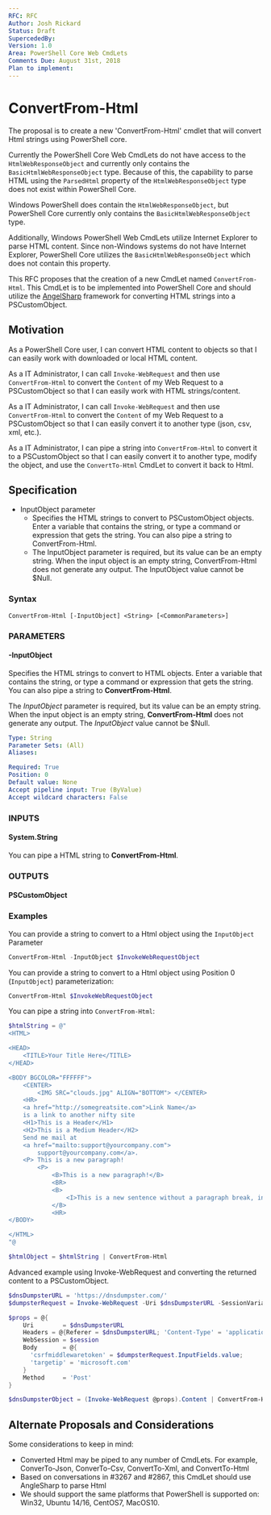 ```yaml
---
RFC: RFC
Author: Josh Rickard
Status: Draft
SupercededBy: 
Version: 1.0
Area: PowerShell Core Web CmdLets
Comments Due: August 31st, 2018
Plan to implement: 
---
```


# ConvertFrom-Html

The proposal is to create a new 'ConvertFrom-Html' cmdlet that will convert Html strings using PowerShell core.

Currently the PowerShell Core Web CmdLets do not have access to the `HtmlWebResponseObject` and currently only contains the `BasicHtmlWebResponseObject` type.  Because of this, the capability to parse HTML using the `ParsedHtml` property of the `HtmlWebResponseObject` type does not exist within PowerShell Core.

Windows PowerShell does contain the `HtmlWebResponseObject`, but PowerShell Core currently only contains the `BasicHtmlWebResponseObject` type.

Additionally, Windows PowerShell Web CmdLets utilize Internet Explorer to parse HTML content. Since non-Windows systems do not have Internet Explorer, PowerShell Core utilizes the `BasicHtmlWebResponseObject` which does not contain this property.

This RFC proposes that the creation of a new CmdLet named `ConvertFrom-Html`.  This CmdLet is to be implemented into PowerShell Core and should utilize the [AngelSharp](https://github.com/AngleSharp/AngleSharp) framework for converting HTML strings into a PSCustomObject.

## Motivation

As a PowerShell Core user, I can convert HTML content to objects so that I can easily work with downloaded or local HTML content.

As a IT Administrator, I can call `Invoke-WebRequest` and then use `ConvertFrom-Html` to convert the `Content` of my Web Request to a PSCustomObject so that I can easily work with HTML strings/content.

As a IT Administrator, I can call `Invoke-WebRequest` and then use `ConvertFrom-Html` to convert the `Content` of my Web Request to a PSCustomObject so that I can easily convert it to another type (json, csv, xml, etc.).

As a IT Administrator, I can pipe a string into `ConvertFrom-Html` to convert it to a PSCustomObject so that I can easily convert it to another type, modify the object, and use the `ConvertTo-Html` CmdLet to convert it back to Html.

## Specification

- InputObject parameter
  - Specifies the HTML strings to convert to PSCustomObject objects. Enter a variable that contains the string, or type a command or expression that gets the string. You can also pipe a string to ConvertFrom-Html.
  - The InputObject parameter is required, but its value can be an empty string. When the input object is an empty string, ConvertFrom-Html does not generate any output. The InputObject value cannot be $Null.

### Syntax

```text
ConvertFrom-Html [-InputObject] <String> [<CommonParameters>]
```

### PARAMETERS

#### -InputObject

Specifies the HTML strings to convert to HTML objects.
Enter a variable that contains the string, or type a command or expression that gets the string.
You can also pipe a string to **ConvertFrom-Html**.

The *InputObject* parameter is required, but its value can be an empty string.
When the input object is an empty string, **ConvertFrom-Html** does not generate any output.
The *InputObject* value cannot be $Null.

```yaml
Type: String
Parameter Sets: (All)
Aliases:

Required: True
Position: 0
Default value: None
Accept pipeline input: True (ByValue)
Accept wildcard characters: False
```

### INPUTS

#### System.String

You can pipe a HTML string to **ConvertFrom-Html**.

### OUTPUTS

#### PSCustomObject

### Examples

You can provide a string to convert to a Html object using the `InputObject` Parameter

```powershell
ConvertFrom-Html -InputObject $InvokeWebRequestObject
```

You can provide a string to convert to a Html object using Position 0 (`InputObject`) parameterization:

```powershell
ConvertFrom-Html $InvokeWebRequestObject
```

You can pipe a string into `ConvertFrom-Html`:

```powershell
$htmlString = @"
<HTML>

<HEAD>
    <TITLE>Your Title Here</TITLE>
</HEAD>

<BODY BGCOLOR="FFFFFF">
    <CENTER>
        <IMG SRC="clouds.jpg" ALIGN="BOTTOM"> </CENTER>
    <HR>
    <a href="http://somegreatsite.com">Link Name</a>
    is a link to another nifty site
    <H1>This is a Header</H1>
    <H2>This is a Medium Header</H2>
    Send me mail at
    <a href="mailto:support@yourcompany.com">
        support@yourcompany.com</a>.
    <P> This is a new paragraph!
        <P>
            <B>This is a new paragraph!</B>
            <BR>
            <B>
                <I>This is a new sentence without a paragraph break, in bold italics.</I>
            </B>
            <HR>
</BODY>

</HTML>
"@

$htmlObject = $htmlString | ConvertFrom-Html
```

Advanced example using Invoke-WebRequest and converting the returned content to a PSCustomObject.

```powershell
$dnsDumpsterURL = 'https://dnsdumpster.com/'
$dumpsterRequest = Invoke-WebRequest -Uri $dnsDumpsterURL -SessionVariable session

$props = @{
    Uri        = $dnsDumpsterURL
    Headers = @{Referer = $dnsDumpsterURL; 'Content-Type' = 'application / x-www-form-urlencoded'}
    WebSession = $session
    Body       = @{
      'csrfmiddlewaretoken' = $dumpsterRequest.InputFields.value;
      'targetip' = 'microsoft.com'
    }
    Method     = 'Post'
}

$dnsDumpsterObject = (Invoke-WebRequest @props).Content | ConvertFrom-Html
```

## Alternate Proposals and Considerations

Some considerations to keep in mind:

- Converted Html may be piped to any number of CmdLets.  For example, ConverTo-Json, ConverTo-Csv, ConvertTo-Xml, and ConvertTo-Html
- Based on conversations in #3267 and #2867, this CmdLet should use AngleSharp to parse Html
- We should support the same platforms that PowerShell is supported on: Win32, Ubuntu 14/16, CentOS7, MacOS10.